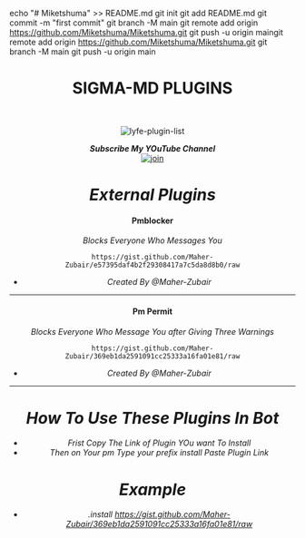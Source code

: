 echo "# Miketshuma" >> README.md
git init
git add README.md
git commit -m "first commit"
git branch -M main
git remote add origin https://github.com/Miketshuma/Miketshuma.git
git push -u origin maingit remote add origin https://github.com/Miketshuma/Miketshuma.git
git branch -M main
git push -u origin main
<h1 align="center"> SIGMA-MD PLUGINS </h1>
<div align="center">
<br /> 
<p align="center"> <img src="https://komarev.com/ghpvc/?username=Maher-Zubair&label=Visitors%20count&color=10d9c3&style=plastic" alt="lyfe-plugin-list" /> </p>

***Subscribe My YOuTube Channel*** 
<br> [![join](https://telegra.ph/file/eb6347e2764939fbbd35d.png)](https://www.youtube.com/@InnoxentTech?sub_confirmation=1)
  <div align="center"  

---

# ***External Plugins***

<h4 align="center"> Pmblocker </h1>

*Blocks Everyone Who Messages You*
```
https://gist.github.com/Maher-Zubair/e57395daf4b2f29308417a7c5da8d8b0/raw
```
- *Created By @Maher-Zubair*
---


<h4 align="center">  Pm Permit </h1>

*Blocks Everyone Who Message You after Giving Three Warnings*

```
https://gist.github.com/Maher-Zubair/369eb1da2591091cc25333a16fa01e81/raw
```
- *Created By @Maher-Zubair*
---

# ***How To Use These Plugins In Bot***

- *Frist Copy The Link of Plugin YOu want To Install*
- *Then on Your pm Type your prefix install Paste Plugin Link*

# ***Example***
- *.install https://gist.github.com/Maher-Zubair/369eb1da2591091cc25333a16fa01e81/raw*

